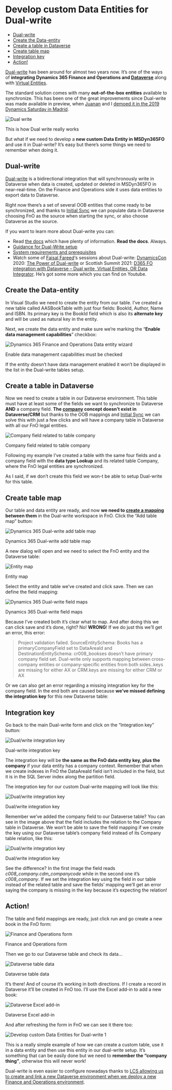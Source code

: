 # Develop custom Data Entities for Dual-write


- [Dual-write](#dual-write)
- [Create the Data-entity](#create-the-data-entity)
- [Create a table in Dataverse](#create-a-table-in-dataverse)
- [Create table map](#create-table-map)
- [Integration key](#integration-key)
- [Action!](#action)

[Dual-write](https://docs.microsoft.com/en-us/dynamics365/fin-ops-core/dev-itpro/data-entities/dual-write/dual-write-home-page?WT.mc_id=BA-MVP-5003976) has been around for almost two years now. It’s one of the ways of **integrating Dynamics 365 Finance and Operations and [Dataverse](https://docs.microsoft.com/en-us/powerapps/maker/data-platform?WT.mc_id=BA-MVP-5003976)** along with [Virtual Entities](https://ariste.info/en/2020/09/dynamics-365-odata-cds-virtual-entities/).

The standard solution comes with many **out-of-the-box entities** available to synchronize. This has been one of the great improvements since Dual-write was made available in preview, when [Juanan](https://jatomas.com/) and I [demoed it in the 2019 Dynamics Saturday in Madrid](https://www.youtube.com/watch?v=z_dLGDF7Ci0).


![Dual write](https://static.ariste.info/wp-content/uploads/2021/03/DW-1024x1024.png "Develop custom Data Entities for Dual-write 1")

This is how Dual write really works

But what if we need to develop a **new custom Data Entity in MSDyn365FO** and use it in Dual-write? It’s easy but there’s some things we need to remember when doing it.

[](https://ariste.info/en/2021/03/develop-custom-data-entities-dual-write/#dual-write)Dual-write
------------------------------------------------------------------------------------------------

[Dual-write](https://docs.microsoft.com/en-us/dynamics365/fin-ops-core/dev-itpro/data-entities/dual-write/dual-write-home-page?WT.mc_id=BA-MVP-5003976) is a bidirectional integration that will synchronously write in Dataverse when data is created, updated or deleted in MSDyn365FO in near-real-time. On the Finance and Operations side it uses data entities to export data to Dataverse.

Right now there’s a set of several OOB entities that come ready to be synchronized, and thanks to [Initial Sync](https://docs.microsoft.com/en-us/dynamics365/fin-ops-core/dev-itpro/data-entities/dual-write/initial-sync-guidance?WT.mc_id=BA-MVP-5003976) we can populate data in Dataverse choosing FnO as the source when starting the sync, or also choose Dataverse as the source.

If you want to learn more about Dual-write you can:

*   Read [the docs](https://docs.microsoft.com/en-us/dynamics365/fin-ops-core/dev-itpro/data-entities/dual-write/dual-write-home-page?WT.mc_id=BA-MVP-5003976) which have plenty of information. **Read the docs**. Always.
*   [Guidance for Dual-Write setup](https://docs.microsoft.com/en-us/dynamics365/fin-ops-core/dev-itpro/data-entities/dual-write/connection-setup?WT.mc_id=BA-MVP-5003976)
*   [System requirements and prerequisites](https://docs.microsoft.com/en-us/dynamics365/fin-ops-core/dev-itpro/data-entities/dual-write/requirements-and-prerequisites?WT.mc_id=BA-MVP-5003976)
*   Watch some of [Faisal Fareed](https://daxture.blogspot.com/)‘s sessions about Dual-write: [DynamicsCon](https://dynamicscon.com/) 2020: [The Power of Dual-write](https://www.youtube.com/watch?v=DbyLLQswM5o) or Scottish Summit 2021: [D365 FO integration with Dataverse – Dual write, Virtual Entities, OR Data Integrator](https://www.youtube.com/watch?v=O2iuM6dWklI). He’s got some more which you can find on Youtube.

[](https://ariste.info/en/2021/03/develop-custom-data-entities-dual-write/#create-the-data-entity)Create the Data-entity
------------------------------------------------------------------------------------------------------------------------

In Visual Studio we need to create the entity from our table. I’ve created a new table called AASBookTable with just four fields: BookId, Author, Name and ISBN. Its primary key is the BookId field which is also its **alternate key** and will be used as natural key in the entity.

Next, we create the data entity and make sure we’re marking the “**Enable data management capabilities**” checkbox:


![Dynamics 365 Finance and Operations Data entity wizard](https://static.ariste.info/wp-content/uploads/2021/03/DW1.png "Develop custom Data Entities for Dual-write 2")

Enable data management capabilities must be checked

If the entity doesn’t have data management enabled it won’t be displayed in the list in the Dual-write tables setup.

[](https://ariste.info/en/2021/03/develop-custom-data-entities-dual-write/#create-a-table-in-dataverse)Create a table in Dataverse
----------------------------------------------------------------------------------------------------------------------------------

Now we need to create a table in our Dataverse environment. This table must have at least some of the fields we want to synchronize to Dataverse **AND** a company field. **The [company](https://docs.microsoft.com/en-us/dynamics365/fin-ops-core/dev-itpro/data-entities/dual-write/company-data?WT.mc_id=BA-MVP-5003976) concept doesn’t exist in Dataverse/CRM** but thanks to the OOB mappings and [Initial Sync](https://docs.microsoft.com/en-us/dynamics365/fin-ops-core/dev-itpro/data-entities/dual-write/initial-sync-guidance?WT.mc_id=BA-MVP-5003976) we can solve this with just a few clicks and will have a company table in Dataverse with all our FnO legal entities.

![Company field related to table company](https://static.ariste.info/wp-content/uploads/2021/03/DW2.png "Develop custom Data Entities for Dual-write 3")

Company field related to table company

Following my example I’ve created a table with the same four fields and a company field with the **data type Lookup** and its related table Company, where the FnO legal entities are synchronized.

As I said, if we don’t create this field we won-t be able to setup Dual-write for this table.

[](https://ariste.info/en/2021/03/develop-custom-data-entities-dual-write/#create-table-map)Create table map
------------------------------------------------------------------------------------------------------------

Our table and data entity are ready, and now **we need to [create a mapping](https://docs.microsoft.com/en-us/dynamics365/fin-ops-core/dev-itpro/data-entities/dual-write/enable-entity-map?WT.mc_id=BA-MVP-5003976) between them** in the Dual-write workspace in FnO. Click the “Add table map” button:

![Dynamics 365 Dual-write add table map](https://static.ariste.info/wp-content/uploads/2021/03/DW3.png "Develop custom Data Entities for Dual-write 4")

Dynamics 365 Dual-write add table map

A new dialog will open and we need to select the FnO entity and the Dataverse table:

![Entity map](https://static.ariste.info/wp-content/uploads/2021/03/DW4-edited.png "Develop custom Data Entities for Dual-write 5")

Entity map

Select the entity and table we’ve created and click save. Then we can define the field mapping:

![Dynamics 365 Dual-write field maps](https://static.ariste.info/wp-content/uploads/2021/03/DW13-1024x629.png "Develop custom Data Entities for Dual-write 6")

Dynamics 365 Dual-write field maps

Because I’ve created both it’s clear what to map. And after doing this we can click save and it’s done, right? No! **WRONG**! If we do just this we’ll get an error, this error:

> Project validation failed. SourceEntitySchema: Books has a primaryCompanyField set to DataAreaId and DestinationEntitySchema: cr008\_bookses doesn’t have primary company field set. Dual-write only supports mapping between cross-company entities or company-specific entities from both sides..keys are missing for either AX or CRM.keys are missing for either CRM or AX

Or we can also get an error regarding a missing integration key for the company field. In the end both are caused because **we’ve missed defining the integration key** for this new Dataverse table:

[](https://ariste.info/en/2021/03/develop-custom-data-entities-dual-write/#integration-key)Integration key
----------------------------------------------------------------------------------------------------------

Go back to the main Dual-write form and click on the “Integration key” button:

![Dual/write integration key](https://static.ariste.info/wp-content/uploads/2021/03/DW7.png "Develop custom Data Entities for Dual-write 7")

Dual-write integration key

The integration key will be **the same as the FnO data entity key, plus the company** if your data entity has a company context. Remember that when we create indexes in FnO the DataAreaId field isn’t included in the field, but it is in the SQL Server index along the partition field.

The integration key for our custom Dual-write mapping will look like this:

![Dual/write integration key](https://static.ariste.info/wp-content/uploads/2021/03/DW11.png "Develop custom Data Entities for Dual-write 8")

Dual/write integration key

Remember we’ve added the company field to our Dataverse table? You can see in the image above that the field includes the relation to the Company table in Dataverse. We won’t be able to save the field mapping if we create the key using our Dataverse table’s company field instead of its Company table relation, like this:

![Dual/write integration key](https://static.ariste.info/wp-content/uploads/2021/03/DW9.png "Develop custom Data Entities for Dual-write 9")

Dual/write integration key

See the difference? In the first image the field reads _c008\_company.cdm\_companycode_ while in the second one it’s _c008\_company_. If we set the integration key using the field in our table instead of the related table and save the fields’ mapping we’ll get an error saying the company is missing in the key because it’s expecting the relation!

[](https://ariste.info/en/2021/03/develop-custom-data-entities-dual-write/#action)Action!
-----------------------------------------------------------------------------------------

The table and field mappings are ready, just click run and go create a new book in the FnO form:

![Finance and Operations form](https://static.ariste.info/wp-content/uploads/2021/03/DW14.png "Develop custom Data Entities for Dual-write 10")

Finance and Operations form

Then we go to our Dataverse table and check its data…

![Dataverse table data](https://static.ariste.info/wp-content/uploads/2021/03/DW15.png "Develop custom Data Entities for Dual-write 11")

Dataverse table data

It’s there! And of course it’s working in both directions. If I create a record in Dataverse it’ll be created in FnO too. I’ll use the Excel add-in to add a new book:

![Dataverse Excel add-in](https://static.ariste.info/wp-content/uploads/2021/03/DW16.png "Develop custom Data Entities for Dual-write 12")

Dataverse Excel add-in

And after refreshing the form in FnO we can see it there too:

![Develop custom Data Entities for Dual-write 1](https://static.ariste.info/wp-content/uploads/2021/03/DW17.png "Develop custom Data Entities for Dual-write 13")

This is a really simple example of how we can create a custom table, use it in a data entity and then use this entity in our dual-write setup. It’s something that can be easily done but we need to **remember the “company thing”**, otherwise this will never work!

Dual-write is even easier to configure nowadays thanks to [LCS allowing us to create and link a new Dataverse environment when we deploy a new Finance and Operations environment](https://docs.microsoft.com/en-us/dynamics365/fin-ops-core/dev-itpro/data-entities/dual-write/lcs-setup?WT.mc_id=BA-MVP-5003976).
